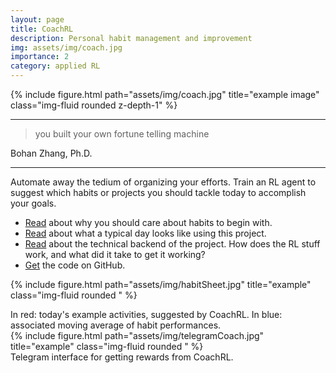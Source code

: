 ```yaml
---
layout: page
title: CoachRL
description: Personal habit management and improvement
img: assets/img/coach.jpg
importance: 2
category: applied RL
---
```




{% include figure.html path="assets/img/coach.jpg" title="example image" class="img-fluid rounded z-depth-1" %}

*** 

>you built your own fortune telling machine

Bohan Zhang, Ph.D.

***

Automate away the tedium of organizing your efforts. Train an RL agent to suggest which habits or projects you should tackle today to accomplish your goals. 

- [Read](/blog/2023/distill/) about why you should care about habits to begin with.
- [Read](/blog/2023/CoachRLHighLevel/) about what a typical day looks like using this project.
- [Read](/blog/2023/CoachRLDetails/) about the technical backend of the project. How does the RL stuff work, and what did it take to get it working?
- [Get](https://github.com/kjabon/coachRL) the code on GitHub.

{% include figure.html path="assets/img/habitSheet.jpg" title="example" class="img-fluid rounded " %} 
<div class="caption">
In red: today's example activities, suggested by CoachRL. In blue: associated moving average of habit performances.
</div>


<div class="row">
<div class="col">
</div>
<div class="col-8">
{% include figure.html path="assets/img/telegramCoach.jpg" title="example" class="img-fluid rounded " %}
</div>
 <div class="col">
</div>
</div>
<div class="caption">
Telegram interface for getting rewards from CoachRL.
</div>





